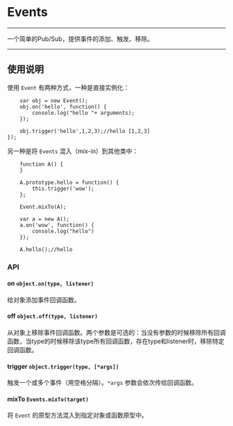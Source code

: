 # Events

---

一个简单的Pub/Sub，提供事件的添加、触发、移除。

---

## 使用说明

使用 `Event` 有两种方式，一种是直接实例化：

```
    var obj = new Event();
    obj.on('hello', function() {
        console.log("hello "+ arguments);
    });

    obj.trigger('hello',1,2,3);//hello [1,2,3]
});
```

另一种是将 `Events` 混入（mix-in）到其他类中：

```
    function A() {
    }

    A.prototype.hello = function() {
        this.trigger('wow');
    };

    Event.mixTo(A);

    var a = new A();
    a.on('wow', function() {
        console.log("hello")
    });

    A.hello();//hello

```

### API


#### on `object.on(type, listener)`

给对象添加事件回调函数。

#### off `object.off(type, listener)`

从对象上移除事件回调函数。两个参数是可选的：当没有参数的时候移除所有回调函数，当type的时候移除该type所有回调函数，存在type和listener时，移除特定回调函数。

#### trigger `object.trigger(type, [*args])`

触发一个或多个事件（用空格分隔）。`*args` 参数会依次传给回调函数。

#### mixTo `Events.mixTo(target)`

将 `Event` 的原型方法混入到指定对象或函数原型中。

